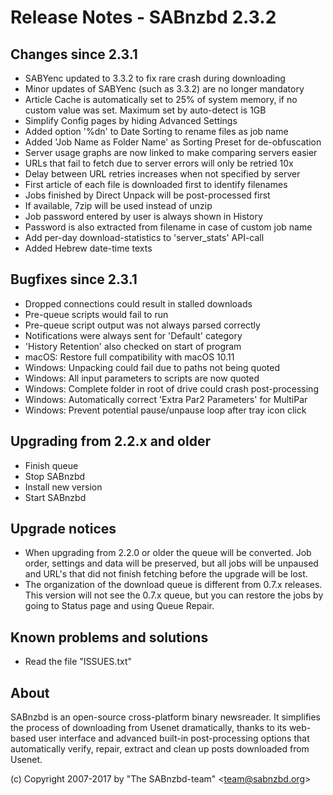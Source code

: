 Release Notes - SABnzbd 2.3.2
=========================================================

## Changes since 2.3.1
- SABYenc updated to 3.3.2 to fix rare crash during downloading
- Minor updates of SABYenc (such as 3.3.2) are no longer mandatory
- Article Cache is automatically set to 25% of system memory, if no
  custom value was set. Maximum set by auto-detect is 1GB
- Simplify Config pages by hiding Advanced Settings
- Added option '%dn' to Date Sorting to rename files as job name
- Added 'Job Name as Folder Name' as Sorting Preset for de-obfuscation
- Server usage graphs are now linked to make comparing servers easier
- URLs that fail to fetch due to server errors will only be retried 10x
- Delay between URL retries increases when not specified by server
- First article of each file is downloaded first to identify filenames
- Jobs finished by Direct Unpack will be post-processed first
- If available, 7zip will be used instead of unzip
- Job password entered by user is always shown in History
- Password is also extracted from filename in case of custom job name
- Add per-day download-statistics to 'server_stats' API-call
- Added Hebrew date-time texts

## Bugfixes since 2.3.1
- Dropped connections could result in stalled downloads
- Pre-queue scripts would fail to run
- Pre-queue script output was not always parsed correctly
- Notifications were always sent for 'Default' category
- 'History Retention' also checked on start of program
- macOS: Restore full compatibility with macOS 10.11
- Windows: Unpacking could fail due to paths not being quoted
- Windows: All input parameters to scripts are now quoted
- Windows: Complete folder in root of drive could crash post-processing
- Windows: Automatically correct 'Extra Par2 Parameters' for MultiPar
- Windows: Prevent potential pause/unpause loop after tray icon click

## Upgrading from 2.2.x and older
- Finish queue
- Stop SABnzbd
- Install new version
- Start SABnzbd

## Upgrade notices
- When upgrading from 2.2.0 or older the queue will be converted. Job order,
  settings and data will be preserved, but all jobs will be unpaused and
  URL's that did not finish fetching before the upgrade will be lost.
- The organization of the download queue is different from 0.7.x releases.
  This version will not see the 0.7.x queue, but you can restore the jobs
  by going to Status page and using Queue Repair.

## Known problems and solutions
- Read the file "ISSUES.txt"

## About
  SABnzbd is an open-source cross-platform binary newsreader.
  It simplifies the process of downloading from Usenet dramatically, thanks
  to its web-based user interface and advanced built-in post-processing options
  that automatically verify, repair, extract and clean up posts downloaded
  from Usenet.

  (c) Copyright 2007-2017 by "The SABnzbd-team" \<team@sabnzbd.org\>
